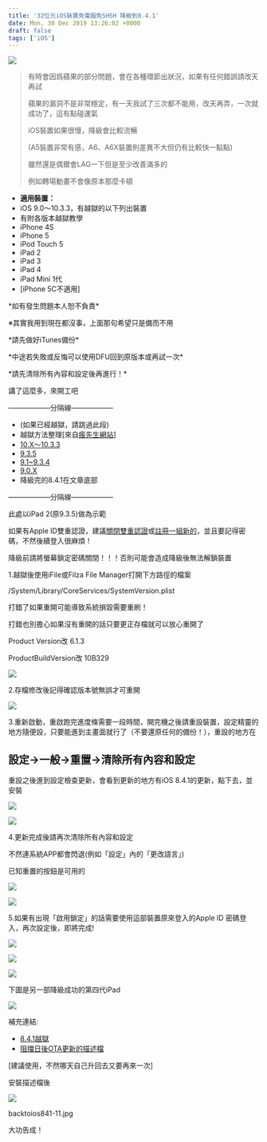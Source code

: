 ```yaml
---
title: '32位元iOS裝置免電腦免SHSH 降級到8.4.1'
date: Mon, 30 Dec 2019 13:26:02 +0000
draft: false
tags: ['iOS']
---
```


![](https://static.yiy.tw/media/blog/2020/04/9564cd1098c2183afddb9be15db99ddf781db6b1-770x439_c.jpeg)

> 有時會因爲蘋果的部分問題，會在各種環節出狀況，如果有任何錯誤請改天再試
> 
> 蘋果的漏洞不是非常穩定，有一天我試了三次都不能用，改天再弄，一次就成功了，這有點碰運氣
> 
> iOS裝置如果很慢，降級會比較流暢
> 
> (A5裝置非常有感，A6、A6X裝置則差異不大但仍有比較快一點點)
> 
> 雖然還是偶爾會LAG一下但是至少改善滿多的
> 
> 例如轉場動畫不會像原本那麼卡頓

*   **適用裝置：**
*   iOS 9.0～10.3.3，有越獄的以下列出裝置
*   有附各版本越獄教學
*   iPhone 4S
*   iPhone 5
*   iPod Touch 5
*   iPad 2
*   iPad 3
*   iPad 4
*   iPad Mini 1代
*   \[iPhone 5C不適用\]

\*如有發生問題本人恕不負責\*

※其實我用到現在都沒事，上面那句希望只是備而不用

\*請先做好iTunes備份\*

\*中途若失敗或反悔可以使用DFU回到原版本或再試一次\*

\*請先清除所有內容和設定後再進行！\*

講了這麼多，來開工吧

——————分隔線——————

*   (如果已經越獄，請跳過此段)
*   越獄方法整理\[來自[瘋先生網站](https://mrmad.com.tw)\]
*   [10.X～10.3.3](https://www.google.com/url?q=https://mrmad.com.tw/h3lix&sa=D&ust=1577715419051000)
*   [9.3.5](https://www.google.com/url?q=https://mrmad.com.tw/phoenix-jailbreakable&sa=D&ust=1577715419052000)
*   [9.1~9.3.4](https://www.google.com/url?q=https://mrmad.com.tw/tihmstar-jailbreakme-4-0&sa=D&ust=1577715419052000)
*   [9.0.X](https://www.google.com/url?q=https://mrmad.com.tw/ios9-0-9-1-teachingios9-perfect-jailbreak-jailbreak-assault-pangu-jailbreak-tool-gives-you-the-perfect-escape-update-version-v1-3-1&sa=D&ust=1577715419052000)
*   降級完的8.4.1在文章底部

——————分隔線——————

此處以iPad 2(原9.3.5)做為示範

如果有Apple ID雙重認證，建議[關閉雙重認證](https://www.google.com/url?q=https://support.apple.com/zh-tw/HT202664&sa=D&ust=1577715419053000)或[註冊一組新的](https://www.google.com/url?q=https://appleid.apple.com/account%23!%26page%3Dcreate&sa=D&ust=1577715419053000)，並且要記得密碼，不然後續登入很麻煩！

降級前請將螢幕鎖定密碼關閉！！！否則可能會造成降級後無法解鎖裝置

1.越獄後使用iFile或Filza File Manager打開下方路徑的檔案

/System/Library/CoreServices/SystemVersion.plist

打錯了如果重開可能導致系統損毀需要重刷！

打錯也別擔心如果沒有重開的話只要更正存檔就可以放心重開了

Product Version改 6.1.3

ProductBuildVersion改 10B329

![](https://static.yiy.tw/media/blog/2020/04/backtoios841-2.jpg)

2.存檔修改後記得確認版本號無誤才可重開

![](https://static.yiy.tw/media/blog/2020/04/backtoios841-1.jpg)

3.重新啟動，重啟跑完進度條需要一段時間，開完機之後請重設裝置，設定精靈的地方隨便設，只要能進到主畫面就行了（不要還原任何的備份！），重設的地方在

設定->一般->重置->清除所有內容和設定
---------------------

重設之後進到設定檢查更新，會看到更新的地方有iOS 8.4.1的更新，點下去，並安裝

![](https://static.yiy.tw/media/blog/2020/04/backtoios841-3.jpg)

![](https://static.yiy.tw/media/blog/2020/04/backtoios841-4.jpg)

4.更新完成後請再次清除所有內容和設定

不然連系統APP都會閃退(例如「設定」內的「更改語言」)

已知重置的按鈕是可用的

![](https://static.yiy.tw/media/blog/2020/04/backtoios841-5.jpg)

![](https://static.yiy.tw/media/blog/2020/04/backtoios841-6.jpg)

5.如果有出現「啟用鎖定」的話需要使用這部裝置原來登入的Apple ID 密碼登入，再次設定後，即將完成!

![](https://static.yiy.tw/media/blog/2020/04/backtoios841-7.jpg)

![](https://static.yiy.tw/media/blog/2020/04/backtoios841-8.jpg)

![](https://static.yiy.tw/media/blog/2020/04/backtoios841-9.jpg)

下圖是另一部降級成功的第四代iPad

![](https://static.yiy.tw/media/blog/2020/04/backtoios841-10.jpg)

補充連結:

*   [8.4.1越獄](https://www.google.com/url?q=https://mrmad.com.tw/etason&sa=D&ust=1577715419056000)
*   [阻擋日後OTA更新的描述檔](https://www.google.com/url?q=https://mrmad.com.tw/technique-close-hide-ota&sa=D&ust=1577715419056000) 

\[建議使用，不然哪天自己升回去又要再來一次\]

安裝描述檔後

![](https://static.yiy.tw/media/blog/2020/04/backtoios841-11.jpg)

backtoios841-11.jpg

大功告成！